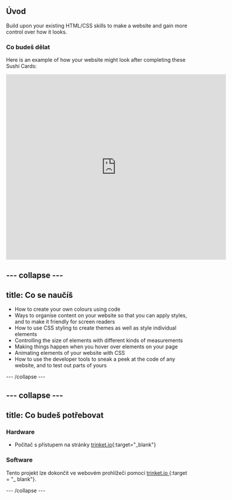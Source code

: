 ## Úvod

Build upon your existing HTML/CSS skills to make a website and gain more control over how it looks.

### Co budeš dělat

Here is an example of how your website might look after completing these Sushi Cards:

<div class="trinket">
  <iframe src="https://trinket.io/embed/html/0e7f7e6713?outputOnly=true&start=result" width="600" height="505" frameborder="0" marginwidth="0" marginheight="0" allowfullscreen>
  </iframe>
</div>

## \--- collapse \---

## title: Co se naučíš

+ How to create your own colours using code
+ Ways to organise content on your website so that you can apply styles, and to make it friendly for screen readers
+ How to use CSS styling to create themes as well as style individual elements
+ Controlling the size of elements with different kinds of measurements
+ Making things happen when you hover over elements on your page
+ Animating elements of your website with CSS
+ How to use the developer tools to sneak a peek at the code of any website, and to test out parts of yours

\--- /collapse \---

## \--- collapse \---

## title: Co budeš potřebovat

### Hardware

+ Počítač s přístupem na stránky [trinket.io](https://trinket.io){:target="_blank"}

### Software

Tento projekt lze dokončit ve webovém prohlížeči pomocí [ trinket.io ](https://trinket.io) {:target = "_ blank"}.

\--- /collapse \---